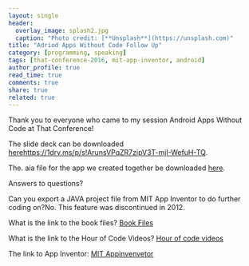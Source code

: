 ```yaml
---
layout: single
header: 
  overlay_image: splash2.jpg
  caption: "Photo credit: [**Unsplash**](https://unsplash.com)" 
title: "Adriod Apps Without Code Follow Up"
category: [programming, speaking]
tags: [that-conference-2016, mit-app-inventor, android]
author_profile: true
read_time: true
comments: true
share: true
related: true
---
```


Thank you to everyone who came to my session Android Apps Without Code at That Conference!

The slide deck can be downloaded [here]()https://1drv.ms/p/s!ArunsVPqZR7zipV3T-mjI-WefuH-TQ.


The. aia file for the app we created together be downloaded [here](https://1drv.ms/u/s!ArunsVPqZR7zipV4GdN0qmtGKS-clw).


Answers to questions?

Can you export a JAVA project file from MIT App Inventor to do further coding on?No. This feature was discontinued in 2012.

What is the link to the book files?
[Book Files](http://www.appinventor.org/bookFiles)

What is the link to the Hour of Code Videos?
[Hour of code videos](http://appinventor.mit.edu/explore/ai2/beginner-videos.html)

The link to App Inventor:
[MIT Appinvenvetor](http://ai2.appinventor.mit.edu)
